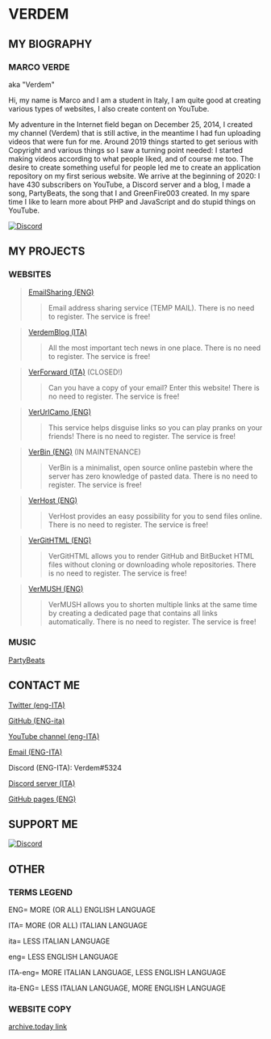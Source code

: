 # VERDEM

## MY BIOGRAPHY
### MARCO VERDE
aka "Verdem"

Hi, my name is Marco and I am a student in Italy, I am quite good at creating various types of websites, I also create content on YouTube.  

My adventure in the Internet field began on December 25, 2014, I created my channel (Verdem) that is still active, in the meantime I had fun uploading videos that were fun for me. Around 2019 things started to get serious with Copyright and various things so I saw a turning point needed: I started making videos according to what people liked, and of course me too. The desire to create something useful for people led me to create an application repository on my first serious website. We arrive at the beginning of 2020: I have 430 subscribers on YouTube, a Discord server and a blog, I made a song, PartyBeats, the song that I and GreenFire003 created. In my spare time I like to learn more about PHP and JavaScript and do stupid things on YouTube.

[![Discord](https://discord.c99.nl/widget/theme-1/328151909837832193.png)](https://github.com/Verdem-crypto/me/blob/master/bio.md#contact-me)

## MY PROJECTS

### WEBSITES

> [EmailSharing (ENG)](http://emailsharing.blogspot.com/)
>
>> Email address sharing service (TEMP MAIL). There is no need to register. The service is free!

>[VerdemBlog (ITA)](http://verdemblog.blogspot.com/)
>
>>All the most important tech news in one place. There is no need to register. The service is free!

>[VerForward (ITA)](http://verforward.blogspot.com/) (CLOSED!)
>
>>Can you have a copy of your email? Enter this website! There is no need to register. The service is free!

>[VerUrlCamo (ENG)](http://verurlcamo.blogspot.com/)
>
>>This service helps disguise links so you can play pranks on your friends! There is no need to register. The service is free!

>[VerBin (ENG)](http://verdemtv.page.link/verbin/) (IN MAINTENANCE)
>
>>VerBin is a minimalist, open source online pastebin where the server has zero knowledge of pasted data. There is no need to register. The service is free!

>[VerHost (ENG)](http://verdemtv.page.link/verhost/)
>
>>VerHost provides an easy possibility for you to send files online. There is no need to register. The service is free!

>[VerGitHTML (ENG)](http://verdemtv.page.link/vergithtml)
>
>>VerGitHTML allows you to render GitHub and BitBucket HTML files without cloning or downloading whole repositories. There is no need to register. The service is free!

>[VerMUSH (ENG)](http://verdemtv.page.link/vermush)
>
>>VerMUSH allows you to shorten multiple links at the same time by creating a dedicated page that contains all links automatically. There is no need to register. The service is free!

### MUSIC

[PartyBeats](http://youtu.be/A4_2Zb_kr04)

## CONTACT ME

[Twitter (eng-ITA)](http://twitter.com/verdemchannel)

[GitHub (ENG-ita)](http://github.com/Verdem-crypto)

[YouTube channel (eng-ITA)](http://www.youtube.com/Verdem)

[Email (ENG-ITA)](mailto:verdemcontact@gmail.com)

Discord (ENG-ITA): Verdem#5324

[Discord server (ITA)](http://discord.gg/MQPfYh4)

[GitHub pages (ENG)](http://verdem-crypto.github.io/)

## SUPPORT ME

[![Discord](http://verdem-crypto.github.io/buy-me-a-coffee-button.png)](https://www.buymeacoffee.com/Verdem)

## OTHER

### TERMS LEGEND

ENG= MORE (OR ALL) ENGLISH LANGUAGE

ITA= MORE (OR ALL) ITALIAN LANGUAGE

ita= LESS ITALIAN LANGUAGE

eng= LESS ENGLISH LANGUAGE

ITA-eng= MORE ITALIAN LANGUAGE, LESS ENGLISH LANGUAGE

ita-ENG= LESS ITALIAN LANGUAGE, MORE ENGLISH LANGUAGE

### WEBSITE COPY

[archive.today link](http://archive.today/eBySX)
